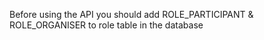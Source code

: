 Before using the API you should add ROLE_PARTICIPANT & ROLE_ORGANISER to role table in the database 
